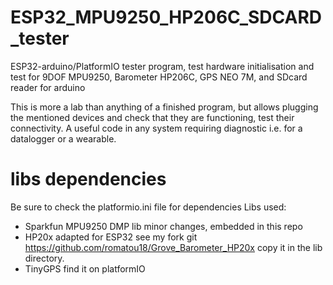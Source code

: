 # ESP32_MPU9250_HP206C_SDCARD_tester
ESP32-arduino/PlatformIO tester program, test hardware initialisation and test for 9DOF MPU9250, Barometer HP206C, GPS NEO 7M, and SDcard reader for arduino

This is more a lab than anything of a finished program, but allows plugging the mentioned devices and check that they are functioning, test their connectivity.
A useful code in any system requiring diagnostic i.e. for a datalogger or a wearable.

# libs dependencies
Be sure to check the platformio.ini file for dependencies
Libs used:
- Sparkfun MPU9250 DMP lib minor changes, embedded in this repo
- HP20x adapted for ESP32 see my fork git  https://github.com/romatou18/Grove_Barometer_HP20x
copy it in the lib directory.
- TinyGPS find it on platformIO
